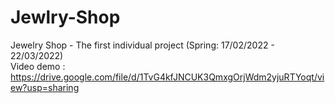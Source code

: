 # Jewlry-Shop
Jewelry Shop - The first individual project (Spring: 17/02/2022 - 22/03/2022)  
Video demo : https://drive.google.com/file/d/1TvG4kfJNCUK3QmxgOrjWdm2yjuRTYoqt/view?usp=sharing

